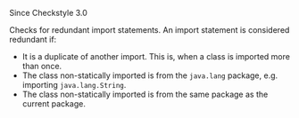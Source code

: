Since Checkstyle 3.0

Checks for redundant import statements. An import statement is considered redundant if:

 *  It is a duplicate of another import. This is, when a class is imported more than once.
 *  The class non-statically imported is from the `java.lang` package, e.g. importing `java.lang.String`.
 *  The class non-statically imported is from the same package as the current package.